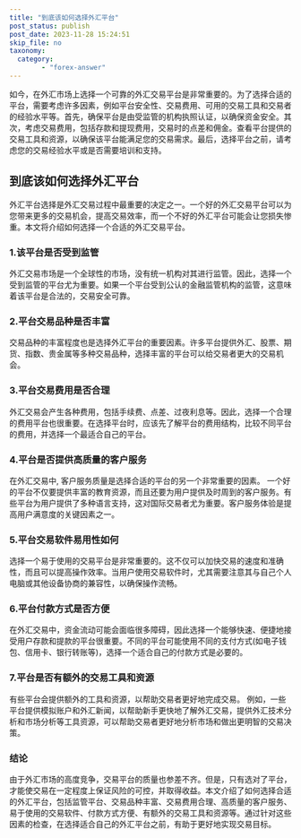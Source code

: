 ```yaml
---
title: "到底该如何选择外汇平台"
post_status: publish
post_date: 2023-11-28 15:24:51
skip_file: no
taxonomy:
  category:
        - "forex-answer"
---
```


如今，在外汇市场上选择一个可靠的外汇交易平台是非常重要的。为了选择合适的平台，需要考虑许多因素，例如平台安全性、交易费用、可用的交易工具和交易者的经验水平等。首先，确保平台是由受监管的机构执照认证，以确保资金安全。其次，考虑交易费用，包括存款和提现费用，交易时的点差和佣金。查看平台提供的交易工具和资源，以确保该平台能满足您的交易需求。最后，选择平台之前，请考虑您的交易经验水平或是否需要培训和支持。

## 到底该如何选择外汇平台

外汇平台选择是外汇交易过程中最重要的决定之一。一个好的外汇交易平台可以为您带来更多的交易机会，提高交易效率，而一个不好的外汇平台可能会让您损失惨重。本文将介绍如何选择一个合适的外汇交易平台。

### 1.该平台是否受到监管

外汇交易市场是一个全球性的市场，没有统一机构对其进行监管。因此，选择一个受到监管的平台尤为重要。如果一个平台受到公认的金融监管机构的监管，这意味着该平台是合法的，交易安全可靠。

### 2.平台交易品种是否丰富

交易品种的丰富程度也是选择外汇平台的重要因素。许多平台提供外汇、股票、期货、指数、贵金属等多种交易品种，选择丰富的平台可以给交易者更大的交易机会。

### 3.平台交易费用是否合理

外汇交易会产生各种费用，包括手续费、点差、过夜利息等。因此，选择一个合理的费用平台也很重要。在选择平台时，应该先了解平台的费用结构，比较不同平台的费用，并选择一个最适合自己的平台。

### 4.平台是否提供高质量的客户服务

在外汇交易中, 客户服务质量是选择合适的平台的另一个非常重要的因素。 一个好的平台不仅要提供丰富的教育资源，而且还要为用户提供及时周到的客户服务。有些平台为用户提供了多种语言支持，这对国际交易者尤为重要。客户服务体验是提高用户满意度的关键因素之一。

### 5.平台交易软件易用性如何

选择一个易于使用的交易平台是非常重要的。这不仅可以加快交易的速度和准确性，而且可以提高操作效率。当用户使用交易软件时，尤其需要注意其与自己个人电脑或其他设备协商的兼容性，以确保操作流畅。

### 6.平台付款方式是否方便

在外汇交易中，资金流动可能会面临很多障碍，因此选择一个能够快速、便捷地接受用户存款和提款的平台很重要。不同的平台可能使用不同的支付方式(如电子钱包、信用卡、银行转账等)，选择一个适合自己的付款方式是必要的。

### 7.平台是否有额外的交易工具和资源

有些平台会提供额外的工具和资源，以帮助交易者更好地完成交易。 例如，一些平台提供模拟账户和外汇新闻，以帮助新手更快地了解外汇交易，提供外汇技术分析和市场分析等工具资源，可以帮助交易者更好地分析市场和做出更明智的交易决策。

### 结论

由于外汇市场的高度竞争，交易平台的质量也参差不齐。但是，只有选对了平台，才能使交易在一定程度上保证风险的可控，并取得收益。本文介绍了如何选择合适的外汇平台，包括监管平台、交易品种丰富、交易费用合理、高质量的客户服务、易于使用的交易软件、付款方式方便、有额外的交易工具和资源等。通过针对这些因素的检查，在选择适合自己的外汇平台之前，有助于更好地实现交易目标。